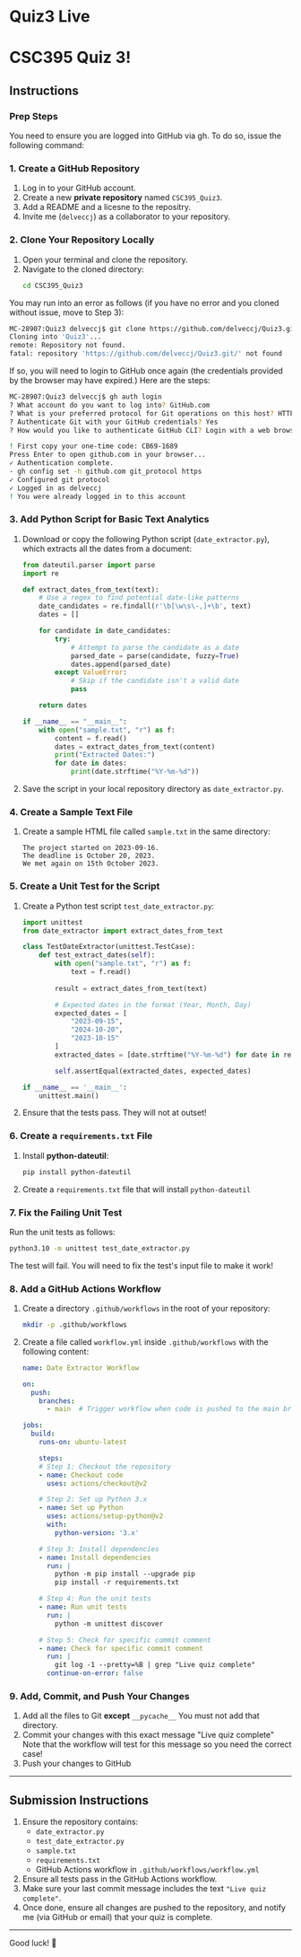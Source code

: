 # Quiz3 Live

# CSC395 Quiz 3!

## Instructions

### Prep Steps
You need to ensure you are logged into GitHub via gh.  To do so, issue the following command:



### 1. Create a GitHub Repository
1. Log in to your GitHub account.
2. Create a new **private repository** named `CSC395_Quiz3`.
3. Add a README and a licesne to the repositry.
4. Invite me (`delveccj`) as a collaborator to your repository.

### 2. Clone Your Repository Locally
1. Open your terminal and clone the repository.
2. Navigate to the cloned directory:
   ```bash
   cd CSC395_Quiz3
   ```
   
You may run into an error as follows (if you have no error and you cloned without issue, move to Step 3):

```bash
MC-28907:Quiz3 delveccj$ git clone https://github.com/delveccj/Quiz3.git
Cloning into 'Quiz3'...
remote: Repository not found.
fatal: repository 'https://github.com/delveccj/Quiz3.git/' not found
```
If so, you will need to login to GitHub once again (the credentials provided by the browser may have expired.)  Here are the steps:

```bash
MC-28907:Quiz3 delveccj$ gh auth login
? What account do you want to log into? GitHub.com
? What is your preferred protocol for Git operations on this host? HTTPS
? Authenticate Git with your GitHub credentials? Yes
? How would you like to authenticate GitHub CLI? Login with a web browser

! First copy your one-time code: CB69-1689
Press Enter to open github.com in your browser... 
✓ Authentication complete.
- gh config set -h github.com git_protocol https
✓ Configured git protocol
✓ Logged in as delveccj
! You were already logged in to this account
```

### 3. Add Python Script for Basic Text Analytics
1. Download or copy the following Python script (`date_extractor.py`), which extracts all the dates from a document:
   ```python
   from dateutil.parser import parse
   import re
   
   def extract_dates_from_text(text):
       # Use a regex to find potential date-like patterns
       date_candidates = re.findall(r'\b[\w\s\-,]+\b', text)
       dates = []
   
       for candidate in date_candidates:
           try:
               # Attempt to parse the candidate as a date
               parsed_date = parse(candidate, fuzzy=True)
               dates.append(parsed_date)
           except ValueError:
               # Skip if the candidate isn't a valid date
               pass
   
       return dates
   
   if __name__ == "__main__":
       with open("sample.txt", "r") as f:
           content = f.read()
           dates = extract_dates_from_text(content)
           print("Extracted Dates:")
           for date in dates:
               print(date.strftime("%Y-%m-%d"))
   ```
2. Save the script in your local repository directory as `date_extractor.py`.

### 4. Create a Sample Text File
1. Create a sample HTML file called `sample.txt` in the same directory:
   ```text
   The project started on 2023-09-16.
   The deadline is October 20, 2023.
   We met again on 15th October 2023.
   ```

### 5. Create a Unit Test for the Script
1. Create a Python test script `test_date_extractor.py`:
   ```python
   import unittest
   from date_extractor import extract_dates_from_text
   
   class TestDateExtractor(unittest.TestCase):
       def test_extract_dates(self):
           with open("sample.txt", "r") as f:
               text = f.read()
           
           result = extract_dates_from_text(text)
   
           # Expected dates in the format (Year, Month, Day)
           expected_dates = [
               "2023-09-15",
               "2024-10-20",
               "2023-10-15"
           ]
           extracted_dates = [date.strftime("%Y-%m-%d") for date in result]
   
           self.assertEqual(extracted_dates, expected_dates)
   
   if __name__ == '__main__':
       unittest.main()
   ```

2. Ensure that the tests pass.  They will not at outset!

### 6. Create a `requirements.txt` File
1. Install **python-dateutil**:
   ```bash
   pip install python-dateutil
   ```
2. Create a `requirements.txt` file that will install ```python-dateutil```

### 7. Fix the Failing Unit Test

Run the unit tests as follows:

```bash
python3.10 -m unittest test_date_extractor.py
```
The test will fail.  You will need to fix the test's input file to make it work!

### 8. Add a GitHub Actions Workflow
1. Create a directory `.github/workflows` in the root of your repository:
   ```bash
   mkdir -p .github/workflows
   ```
2. Create a file called `workflow.yml` inside `.github/workflows` with the following content:
   ```yaml
   name: Date Extractor Workflow

   on:
     push:
       branches:
         - main  # Trigger workflow when code is pushed to the main branch

   jobs:
     build:
       runs-on: ubuntu-latest

       steps:
       # Step 1: Checkout the repository
       - name: Checkout code
         uses: actions/checkout@v2

       # Step 2: Set up Python 3.x
       - name: Set up Python
         uses: actions/setup-python@v2
         with:
           python-version: '3.x'

       # Step 3: Install dependencies
       - name: Install dependencies
         run: |
           python -m pip install --upgrade pip
           pip install -r requirements.txt

       # Step 4: Run the unit tests
       - name: Run unit tests
         run: |
           python -m unittest discover

       # Step 5: Check for specific commit comment
       - name: Check for specific commit comment
         run: |
           git log -1 --pretty=%B | grep "Live quiz complete"
         continue-on-error: false
   ```

### 9. Add, Commit, and Push Your Changes

1. Add all the files to Git **except** ```__pycache__```  You must not add that directory.
2. Commit your changes with this exact message "Live quiz complete"  Note that the workflow will test for this message so you need the correct case!
3. Push your changes to GitHub

---

## Submission Instructions
1. Ensure the repository contains:
   - `date_extractor.py`
   - `test_date_extractor.py`
   - `sample.txt`
   - `requirements.txt`
   - GitHub Actions workflow in `.github/workflows/workflow.yml`
2. Ensure all tests pass in the GitHub Actions workflow.
3. Make sure your last commit message includes the text `"Live quiz complete"`.
4. Once done, ensure all changes are pushed to the repository, and notify me (via GitHub or email) that your quiz is complete.

---

Good luck! 🎉
```
